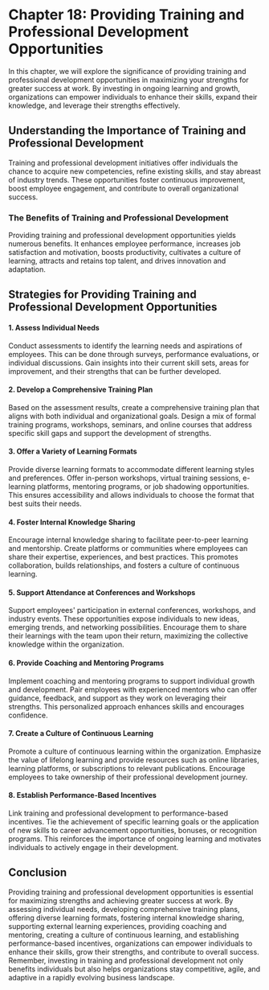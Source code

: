 Chapter 18: Providing Training and Professional Development Opportunities
=========================================================================

In this chapter, we will explore the significance of providing training and professional development opportunities in maximizing your strengths for greater success at work. By investing in ongoing learning and growth, organizations can empower individuals to enhance their skills, expand their knowledge, and leverage their strengths effectively.

Understanding the Importance of Training and Professional Development
---------------------------------------------------------------------

Training and professional development initiatives offer individuals the chance to acquire new competencies, refine existing skills, and stay abreast of industry trends. These opportunities foster continuous improvement, boost employee engagement, and contribute to overall organizational success.

### The Benefits of Training and Professional Development

Providing training and professional development opportunities yields numerous benefits. It enhances employee performance, increases job satisfaction and motivation, boosts productivity, cultivates a culture of learning, attracts and retains top talent, and drives innovation and adaptation.

Strategies for Providing Training and Professional Development Opportunities
----------------------------------------------------------------------------

#### 1. Assess Individual Needs

Conduct assessments to identify the learning needs and aspirations of employees. This can be done through surveys, performance evaluations, or individual discussions. Gain insights into their current skill sets, areas for improvement, and their strengths that can be further developed.

#### 2. Develop a Comprehensive Training Plan

Based on the assessment results, create a comprehensive training plan that aligns with both individual and organizational goals. Design a mix of formal training programs, workshops, seminars, and online courses that address specific skill gaps and support the development of strengths.

#### 3. Offer a Variety of Learning Formats

Provide diverse learning formats to accommodate different learning styles and preferences. Offer in-person workshops, virtual training sessions, e-learning platforms, mentoring programs, or job shadowing opportunities. This ensures accessibility and allows individuals to choose the format that best suits their needs.

#### 4. Foster Internal Knowledge Sharing

Encourage internal knowledge sharing to facilitate peer-to-peer learning and mentorship. Create platforms or communities where employees can share their expertise, experiences, and best practices. This promotes collaboration, builds relationships, and fosters a culture of continuous learning.

#### 5. Support Attendance at Conferences and Workshops

Support employees' participation in external conferences, workshops, and industry events. These opportunities expose individuals to new ideas, emerging trends, and networking possibilities. Encourage them to share their learnings with the team upon their return, maximizing the collective knowledge within the organization.

#### 6. Provide Coaching and Mentoring Programs

Implement coaching and mentoring programs to support individual growth and development. Pair employees with experienced mentors who can offer guidance, feedback, and support as they work on leveraging their strengths. This personalized approach enhances skills and encourages confidence.

#### 7. Create a Culture of Continuous Learning

Promote a culture of continuous learning within the organization. Emphasize the value of lifelong learning and provide resources such as online libraries, learning platforms, or subscriptions to relevant publications. Encourage employees to take ownership of their professional development journey.

#### 8. Establish Performance-Based Incentives

Link training and professional development to performance-based incentives. Tie the achievement of specific learning goals or the application of new skills to career advancement opportunities, bonuses, or recognition programs. This reinforces the importance of ongoing learning and motivates individuals to actively engage in their development.

Conclusion
----------

Providing training and professional development opportunities is essential for maximizing strengths and achieving greater success at work. By assessing individual needs, developing comprehensive training plans, offering diverse learning formats, fostering internal knowledge sharing, supporting external learning experiences, providing coaching and mentoring, creating a culture of continuous learning, and establishing performance-based incentives, organizations can empower individuals to enhance their skills, grow their strengths, and contribute to overall success. Remember, investing in training and professional development not only benefits individuals but also helps organizations stay competitive, agile, and adaptive in a rapidly evolving business landscape.
